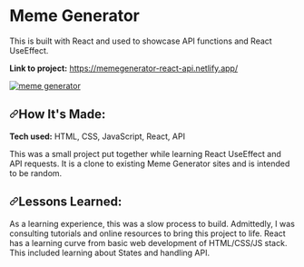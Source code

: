 # Meme Generator 
This is built with React and used to showcase API functions and React UseEffect.

<p data-sourcepos="4:1-4:66" dir="auto"><strong>Link to project:</strong> <a href="http://recruiters-love-seeing-live-demos.com/" rel="nofollow">https://memegenerator-react-api.netlify.app/</a></p>
<p data-sourcepos="6:1-6:42" dir="auto"><a target="_blank" rel="noopener noreferrer" href="https://memegenerator-react-api.netlify.app/"><img src="https://www.muckitymuck.com/images/memgen2.PNG" alt="meme generator" data-canonical-src="https://www.muckitymuck.com/images/memgen2.PNG" style="max-width: 100%;"></a></p>
<h2 data-sourcepos="8:1-8:17" dir="auto"><a id="user-content-how-its-made" class="anchor" aria-hidden="true" href="#how-its-made"><svg class="octicon octicon-link" viewBox="0 0 16 16" version="1.1" width="16" height="16" aria-hidden="true"><path fill-rule="evenodd" d="M7.775 3.275a.75.75 0 001.06 1.06l1.25-1.25a2 2 0 112.83 2.83l-2.5 2.5a2 2 0 01-2.83 0 .75.75 0 00-1.06 1.06 3.5 3.5 0 004.95 0l2.5-2.5a3.5 3.5 0 00-4.95-4.95l-1.25 1.25zm-4.69 9.64a2 2 0 010-2.83l2.5-2.5a2 2 0 012.83 0 .75.75 0 001.06-1.06 3.5 3.5 0 00-4.95 0l-2.5 2.5a3.5 3.5 0 004.95 4.95l1.25-1.25a.75.75 0 00-1.06-1.06l-1.25 1.25a2 2 0 01-2.83 0z"></path></svg></a>How It's Made:</h2>
<p data-sourcepos="10:1-10:57" dir="auto"><strong>Tech used:</strong> HTML, CSS, JavaScript, React, API</p>
<p data-sourcepos="12:1-12:358" dir="auto">This was a small project put together while learning React UseEffect and API requests. It is a clone to existing Meme Generator sites and is intended to be random.</p>
<h2 data-sourcepos="19:1-19:19" dir="auto"><a id="user-content-lessons-learned" class="anchor" aria-hidden="true" href="#lessons-learned"><svg class="octicon octicon-link" viewBox="0 0 16 16" version="1.1" width="16" height="16" aria-hidden="true"><path fill-rule="evenodd" d="M7.775 3.275a.75.75 0 001.06 1.06l1.25-1.25a2 2 0 112.83 2.83l-2.5 2.5a2 2 0 01-2.83 0 .75.75 0 00-1.06 1.06 3.5 3.5 0 004.95 0l2.5-2.5a3.5 3.5 0 00-4.95-4.95l-1.25 1.25zm-4.69 9.64a2 2 0 010-2.83l2.5-2.5a2 2 0 012.83 0 .75.75 0 001.06-1.06 3.5 3.5 0 00-4.95 0l-2.5 2.5a3.5 3.5 0 004.95 4.95l1.25-1.25a.75.75 0 00-1.06-1.06l-1.25 1.25a2 2 0 01-2.83 0z"></path></svg></a>Lessons Learned:</h2>
<p data-sourcepos="21:1-21:333" dir="auto">As a learning experience, this was a slow process to build.  Admittedly, I was consulting tutorials and online resources to bring this project to life.  React has a learning curve from basic web development of HTML/CSS/JS stack.  This included learning about States and handling API.</p>

